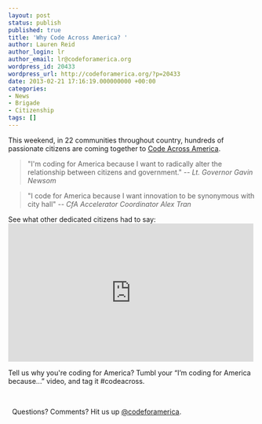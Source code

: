```yaml
---
layout: post
status: publish
published: true
title: 'Why Code Across America? '
author: Lauren Reid
author_login: lr
author_email: lr@codeforamerica.org
wordpress_id: 20433
wordpress_url: http://codeforamerica.org/?p=20433
date: 2013-02-21 17:16:19.000000000 +00:00
categories:
- News
- Brigade
- Citizenship
tags: []
---
```

This weekend, in 22 communities throughout country, hundreds of passionate citizens are coming together to <a href="http://brigade.codeforamerica.org/pages/codeacross" target="_blank">Code Across America</a>.
<blockquote>"I'm coding for America because I want to radically alter the relationship between citizens and government."
<em>-- Lt. Governor Gavin Newsom</em></blockquote>
<blockquote>"I code for America because I want innovation to be synonymous with city hall"
<em>-- CfA Accelerator Coordinator Alex Tran</em></blockquote>
See what other dedicated citizens had to say:

<iframe src="http://player.vimeo.com/video/60114574" frameborder="0" width="500" height="281"></iframe>

Tell us why you're coding for America? Tumbl your “I’m coding for America because...” video, and tag it #codeacross.

&nbsp;

&nbsp;
Questions? Comments? Hit us up <a href="http://twitter.com/codeforamerica">@codeforamerica</a>.
